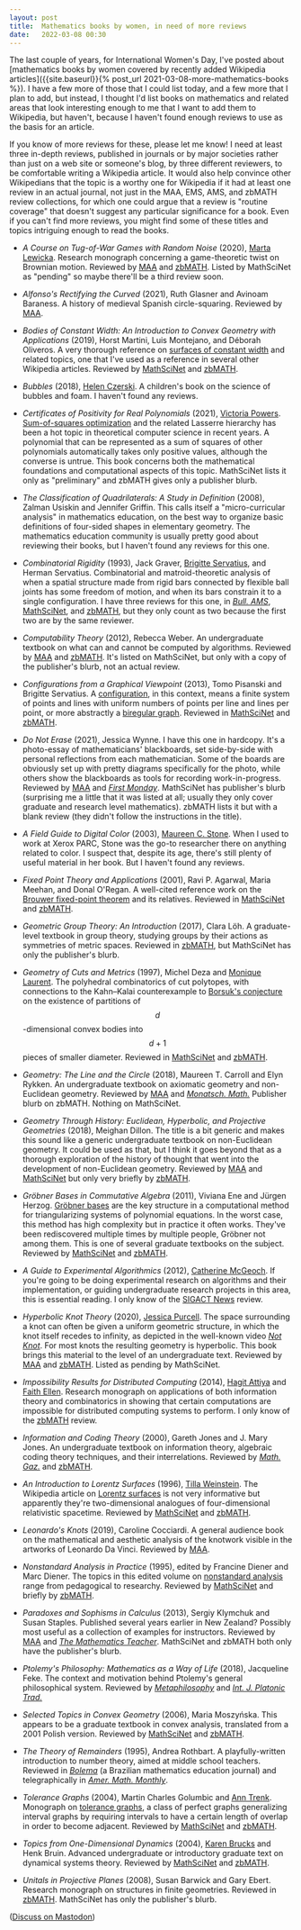 ```yaml
---
layout: post
title:  Mathematics books by women, in need of more reviews
date:   2022-03-08 00:30
---
```

The last couple of years, for International Women's Day, I've posted about [mathematics books by women covered by recently added Wikipedia articles]({{site.baseurl}}{% post_url 2021-03-08-more-mathematics-books %}). I have a few more of those that I could list today, and a few more that I plan to add, but instead, I thought I'd list books on mathematics and related areas that look interesting enough to me that I want to add them to Wikipedia, but haven't, because I haven't found enough reviews to use as the basis for an article.

If you know of more reviews for these, please let me know! I need at least three in-depth reviews, published in journals or by major societies rather than just on a web site or someone's blog, by three different reviewers, to be comfortable writing a Wikipedia article. It would also help convince other Wikipedians that the topic is a worthy one for Wikipedia if it had at least one review in an actual journal, not just in the MAA, EMS, AMS, and zbMATH review collections, for which one could argue that a review is "routine coverage" that doesn't suggest any particular significance for a book. Even if you can't find more reviews, you might find some of these titles and topics intriguing enough to read the books.

* _A Course on Tug-of-War Games with Random Noise_ (2020), [Marta Lewicka](https://en.wikipedia.org/wiki/Marta_Lewicka). Research monograph concerning a game-theoretic twist on Brownian motion. Reviewed by [MAA](https://www.maa.org/press/maa-reviews/a-course-on-tug-of-war-games-with-random-noise) and [zbMATH](https://zbmath.org/?q=an%3A1452.91002). Listed by MathSciNet as "pending" so maybe there'll be a third review soon.

* _Alfonso's Rectifying the Curved_ (2021), Ruth Glasner and Avinoam Baraness. A history of medieval Spanish circle-squaring. Reviewed by [MAA](https://www.maa.org/press/maa-reviews/alfonsos-rectifying-the-curved).

* _Bodies of Constant Width: An Introduction to Convex Geometry with Applications_ (2019), Horst Martini, Luis Montejano, and Déborah Oliveros. A very thorough reference on [surfaces of constant width](https://en.wikipedia.org/wiki/Surface_of_constant_width) and related topics, one that I've used as a reference in several other Wikipedia articles. Reviewed by [MathSciNet](https://www.ams.org/mathscinet-getitem?mr=3930585) and [zbMATH](https://zbmath.org/?q=an:06999635).

* _Bubbles_ (2018), [Helen Czerski](https://en.wikipedia.org/wiki/Helen_Czerski). A children's book on the science of bubbles and foam. I haven't found any reviews.

* _Certificates of Positivity for Real Polynomials_ (2021), [Victoria Powers](https://en.wikipedia.org/wiki/Victoria_Powers). [Sum-of-squares optimization](https://en.wikipedia.org/wiki/Sum-of-squares_optimization) and the related Lasserre hierarchy has been a hot topic in theoretical computer science in recent years. A polynomial that can be represented as a sum of squares of other polynomials automatically takes only positive values, although the converse is untrue. This book concerns both the mathematical foundations and computational aspects of this topic. MathSciNet lists it only as "preliminary" and zbMATH gives only a publisher blurb.

* _The Classification of Quadrilaterals: A Study in Definition_ (2008), Zalman Usiskin and Jennifer Griffin. This calls itself a "micro-curricular analysis" in mathematics education, on the best way to organize basic definitions of four-sided shapes in elementary geometry. The mathematics education community is usually pretty good about reviewing their books, but I haven't found any reviews for this one.

* _Combinatorial Rigidity_ (1993), Jack Graver, [Brigitte Servatius](https://en.wikipedia.org/wiki/Brigitte_Servatius), and Herman Servatius. Combinatorial and matroid-theoretic analysis of when a spatial structure made from rigid bars connected by flexible ball joints has some freedom of motion, and when its bars constrain it to a single configuration. I have three reviews for this one, in _[Bull. AMS](https://doi.org/10.1090%2FS0273-0979-96-00670-2)_, [MathSciNet](https://www.ams.org/mathscinet-getitem?mr=1251062), and [zbMATH](https://zbmath.org/?q=an:0788.05001), but they only count as two because the first two are by the same reviewer.

* _Computability Theory_ (2012), Rebecca Weber. An undergraduate textbook on what can and cannot be computed by algorithms. Reviewed by [MAA](https://www.maa.org/press/maa-reviews/computability-theory) and [zbMATH](https://zbmath.org/?q=an:1246.03001). It's listed on MathSciNet, but only with a copy of the publisher's blurb, not an actual review.

* _Configurations from a Graphical Viewpoint_ (2013), Tomo Pisanski and Brigitte Servatius. A [configuration](https://en.wikipedia.org/wiki/Configuration_(geometry)), in this context, means a finite system of points and lines with uniform numbers of points per line and lines per point, or more abstractly a [biregular graph](https://en.wikipedia.org/wiki/Biregular_graph). Reviewed in [MathSciNet](https://www.ams.org/mathscinet-getitem?mr=2978043) and [zbMATH](https://zbmath.org/?q=an:1277.05001).

* _Do Not Erase_ (2021), Jessica Wynne. I have this one in hardcopy. It's a photo-essay of mathematicians' blackboards, set side-by-side with personal reflections from each mathematician. Some of the boards are obviously set up with pretty diagrams specifically for the photo, while others show the blackboards as tools for recording work-in-progress. Reviewed by [MAA](https://www.maa.org/press/maa-reviews/do-not-erase) and _[First Monday](https://journals.uic.edu/ojs/index.php/fm/article/view/12284)_. MathSciNet has publisher's blurb (surprising me a little that it was listed at all; usually they only cover graduate and research level mathematics). zbMATH lists it but with a blank review (they didn't follow the instructions in the title).

* _A Field Guide to Digital Color_ (2003), [Maureen C. Stone](https://en.wikipedia.org/wiki/Maureen_C._Stone). When I used to work at Xerox PARC, Stone was the go-to researcher there on anything related to color. I suspect that, despite its age, there's still plenty of useful material in her book. But I haven't found any reviews.

* _Fixed Point Theory and Applications_ (2001), Ravi P. Agarwal, Maria Meehan, and Donal O'Regan. A well-cited reference work on the [Brouwer fixed-point theorem](https://en.wikipedia.org/wiki/Brouwer_fixed-point_theorem) and its relatives. Reviewed in [MathSciNet](https://www.ams.org/mathscinet-getitem?mr=1825411) and [zbMATH](https://zbmath.org/?q=an%3A0960.54027).

* _Geometric Group Theory: An Introduction_ (2017), Clara Löh. A graduate-level textbook in group theory, studying groups by their actions as symmetries of metric spaces. Reviewed in [zbMATH](https://zbmath.org/?q=an%3A1426.20001), but MathSciNet has only the publisher's blurb.

* _Geometry of Cuts and Metrics_ (1997), Michel Deza and [Monique Laurent](https://en.wikipedia.org/wiki/Monique_Laurent). The polyhedral combinatorics of cut polytopes, with connections to the Kahn–Kalai counterexample to [Borsuk's conjecture](https://en.wikipedia.org/wiki/Borsuk%27s_conjecture) on the existence of partitions of $$d$$-dimensional convex bodies into $$d+1$$ pieces of smaller diameter. Reviewed in [MathSciNet](https://mathscinet.ams.org/mathscinet-getitem?mr=1460488) and [zbMATH](https://zbmath.org/?q=an:0885.52001).

* _Geometry: The Line and the Circle_ (2018),  Maureen T. Carroll and Elyn Rykken. An undergraduate textbook on axiomatic geometry and non-Euclidean geometry. Reviewed by [MAA](https://www.maa.org/press/maa-reviews/geometry-the-line-and-the-circle) and _[Monatsch. Math.](https://doi.org/10.1007/s00605-021-01541-9)_ Publisher blurb on zbMATH. Nothing on MathSciNet.

* _Geometry Through History: Euclidean, Hyperbolic, and Projective Geometries_ (2018), Meighan Dillon. The title is a bit generic and makes this sound like a generic undergraduate textbook on non-Euclidean geometry. It could be used as that, but I think it goes beyond that as a thorough exploration of the history of thought that went into the development of non-Euclidean geometry. Reviewed by [MAA](https://www.maa.org/press/maa-reviews/geometry-through-history-euclidean-hyperbolic-and-projective-geometries) and [MathSciNet](https://mathscinet.ams.org/mathscinet-getitem?mr=3753698) but only very briefly by [zbMATH](https://zbmath.org/?q=an%3A1395.51002).

* _Gröbner Bases in Commutative Algebra_ (2011), Viviana Ene and Jürgen Herzog. [Gröbner bases](https://en.wikipedia.org/wiki/Gr%C3%B6bner_basis) are the key structure in a computational method for triangularizing systems of polynomial equations. In the worst case, this method has high complexity but in practice it often works. They've been rediscovered multiple times by multiple people, Gröbner not among them. This is one of several graduate textbooks on the subject. Reviewed by [MathSciNet](https://www.ams.org/mathscinet-getitem?mr=2850142) and [zbMATH](https://zbmath.org/?q=an%3A1242.13001).

* _A Guide to Experimental Algorithmics_ (2012), [Catherine McGeoch](https://en.wikipedia.org/wiki/Catherine_McGeoch). If you're going to be doing experimental research on algorithms and their implementation, or guiding undergraduate research projects in this area, this is essential reading. I only know of the [SIGACT News](https://doi.org/10.1145/2744447.2744453) review.

* _Hyperbolic Knot Theory_ (2020), [Jessica Purcell](https://en.wikipedia.org/wiki/Jessica_Purcell). The space surrounding a knot can often be given a uniform geometric structure, in which the knot itself recedes to infinity, as depicted in the well-known video _[Not Knot](https://en.wikipedia.org/wiki/Not_Knot)_. For most knots the resulting geometry is hyperbolic. This book brings this material to the level of an undergraduate text. Reviewed by [MAA](https://www.maa.org/press/maa-reviews/hyperbolic-knot-theory) and [zbMATH](https://zbmath.org/?q=an%3A7258506). Listed as pending by MathSciNet.

* _Impossibility Results for Distributed Computing_ (2014), [Hagit Attiya](https://en.wikipedia.org/wiki/Hagit_Attiya) and [Faith Ellen](https://en.wikipedia.org/wiki/Faith_Ellen). Research monograph on applications of both information theory and combinatorics in showing that certain computations are impossible for distributed computing systems to perform. I only know of the [zbMATH](https://zbmath.org/?q=an:1396.68004) review.

* _Information and Coding Theory_ (2000), Gareth Jones and J. Mary Jones. An undergraduate textbook on information theory, algebraic coding theory techniques, and their interrelations. Reviewed by _[Math. Gaz.](https://www.jstor.org/stable/3622076)_ and [zbMATH](https://zbmath.org/?q=an%3A0956.68052).

* _An Introduction to Lorentz Surfaces_ (1996), [Tilla Weinstein](https://en.wikipedia.org/wiki/Tilla_Weinstein). The Wikipedia article on [Lorentz surfaces](https://en.wikipedia.org/wiki/Lorentz_surface) is not very informative but apparently they're two-dimensional analogues of four-dimensional relativistic spacetime. Reviewed by [MathSciNet](https://www.ams.org/mathscinet-getitem?mr=1405166) and [zbMATH](https://zbmath.org/?q=an:0881.53001).

* _Leonardo's Knots_ (2019), Caroline Cocciardi. A general audience book on the mathematical and aesthetic analysis of the knotwork visible in the artworks of Leonardo Da Vinci. Reviewed by [MAA](https://www.maa.org/press/maa-reviews/leonardos-knots).

* _Nonstandard Analysis in Practice_ (1995), edited by Francine Diener and Marc Diener. The topics in this edited volume on [nonstandard analysis](https://en.wikipedia.org/wiki/Nonstandard_analysis) range from pedagogical to researchy. Reviewed by [MathSciNet](https://www.ams.org/mathscinet-getitem?mr=1396794) and briefly by [zbMATH](https://zbmath.org/?q=an%3A0848.26015).

* _Paradoxes and Sophisms in Calculus_ (2013), Sergiy Klymchuk and Susan Staples. Published several years earlier in New Zealand? Possibly most useful as a collection of examples for instructors. Reviewed by [MAA](https://www.maa.org/press/maa-reviews/paradoxes-and-sophisms-in-calculus) and _[The Mathematics Teacher](https://www.jstor.org/stable/10.5951/mathteacher.108.5.0398)_. MathSciNet and zbMATH both only have the publisher's blurb.

* _Ptolemy's Philosophy: Mathematics as a Way of Life_ (2018), Jacqueline Feke. The context and motivation behind Ptolemy's general philosophical system. Reviewed by _[Metaphilosophy](https://doi.org/10.1111/meta.12397)_ and _[Int. J. Platonic Trad.](https://doi.org/10.1163/18725473-12341470)_

* _Selected Topics in Convex Geometry_ (2006), Maria Moszyńska. This appears to be a graduate textbook in convex analysis, translated from a 2001 Polish version. Reviewed by [MathSciNet](https://www.ams.org/mathscinet-getitem?mr=2169492) and [zbMATH](https://zbmath.org/?q=an%3A1093.52001).

* _The Theory of Remainders_ (1995), Andrea Rothbart. A playfully-written introduction to number theory, aimed at middle school teachers. Reviewed in _[Bolema](https://www.periodicos.rc.biblioteca.unesp.br/index.php/bolema/article/view/10652/7040)_ (a Brazilian mathematics education journal) and telegraphically in _[Amer. Math. Monthly](https://www.jstor.org/stable/2975256)_.

* _Tolerance Graphs_ (2004), Martin Charles Golumbic and [Ann Trenk](https://en.wikipedia.org/wiki/Ann_Trenk). Monograph on [tolerance graphs](https://en.wikipedia.org/wiki/Tolerance_graph), a class of perfect graphs generalizing interval graphs by requiring intervals to have a certain length of overlap in order to become adjacent. Reviewed by [MathSciNet](https://www.ams.org/mathscinet-getitem?mr=2051713) and [zbMATH](https://zbmath.org/?q=an:1091.05001).

* _Topics from One-Dimensional Dynamics_ (2004), [Karen Brucks](https://en.wikipedia.org/wiki/Karen_Brucks) and Henk Bruin. Advanced undergraduate or introductory graduate text on dynamical systems theory. Reviewed by [MathSciNet](https://mathscinet.ams.org/mathscinet-getitem?mr=2080037) and [zbMATH](https://zbmath.org/?q=an:1074.37022).

* _Unitals in Projective Planes_ (2008), Susan Barwick and Gary Ebert. Research monograph on structures in finite geometries. Reviewed in [zbMATH](https://zbmath.org/?q=an%3A1156.51006). MathSciNet has only the publisher's blurb.

([Discuss on Mastodon](https://mathstodon.xyz/@11011110/107920020659204328))